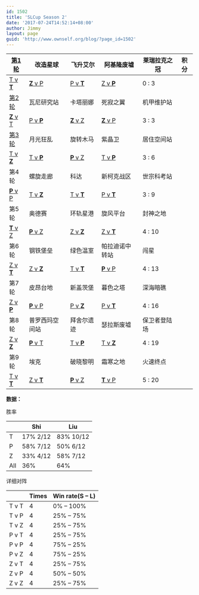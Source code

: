 ```yaml
---
id: 1502
title: 'SLCup Season 2'
date: '2017-07-24T14:52:14+08:00'
author: Jimmy
layout: page
guid: 'http://www.ownself.org/blog/?page_id=1502'
---
```


| [第1轮](https://www.bilibili.com/video/av12695485/) | 改造星球 | 飞升艾尔 | 阿基隆废墟 | 莱瑞拉克之冠 | 积分 |
|---|---|---|---|---|---|
| [T v **T**](http://www.ggtracker.com/matches/7126747) | [**Z** v P](http://www.ggtracker.com/matches/7126748) | [P v **T**](http://www.ggtracker.com/matches/7126749) | [Z v **P**](http://www.ggtracker.com/matches/7126750) | 0 : 3 |
| [第2轮](https://www.bilibili.com/video/av13197732/) | 瓦尼研究站 | 卡塔丽娜 | 死寂之翼 | 机甲维护站 |  |
| [**Z** v T](http://www.ggtracker.com/matches/7132008) | [P v **P**](http://www.ggtracker.com/matches/7132009) | [**Z** v Z](http://www.ggtracker.com/matches/7132011) | [**Z** v P](http://www.ggtracker.com/matches/7132012) | 3 : 3 |
| [第3轮](https://www.bilibili.com/video/av13512558/) | 月光狂乱 | 旋转木马 | 紫晶卫 | 居住空间站 |  |
| [T v **Z**](http://www.ggtracker.com/matches/7139851) | [T v **P**](http://www.ggtracker.com/matches/7139852) | [**P** v Z](http://www.ggtracker.com/matches/7139853) | [T v **P**](http://www.ggtracker.com/matches/7139854) | 3 : 6 |
| 第4轮 | 螺旋走廊 | 科达 | 新柯克战区 | 世宗科考站 |  |
| [**P** v P](http://www.ggtracker.com/matches/7148735) | [T v **Z**](http://www.ggtracker.com/matches/7148736) | [T v **T**](http://www.ggtracker.com/matches/7148780) | [P v **T**](http://www.ggtracker.com/matches/7152467) | 3 : 9 |
| 第5轮 | 奥德赛 | 环轨星港 | 旋风平台 | 封神之地 |  |
| [**T** v Z](http://www.ggtracker.com/matches/7156575) | [**P** v Z](http://www.ggtracker.com/matches/7156576) | [Z v **Z**](http://www.ggtracker.com/matches/7156577) | [Z v **T**](http://www.ggtracker.com/matches/7156578) | 4 : 10 |
| 第6轮 | 钢铁堡垒 | 绿色温室 | 帕拉迪诺中转站 | 闯星 |  |
| [Z v **T**](http://www.ggtracker.com/matches/7162368) | [Z v **Z**](http://www.ggtracker.com/matches/7162371) | [T v **T**](http://www.ggtracker.com/matches/7162372) | [**P** v P](http://www.ggtracker.com/matches/7162375) | 4 : 13 |
| 第7轮 | 皮昂台地 | 新盖茨堡 | 暮色之塔 | 深海暗礁 |  |
| [Z v **P**](http://www.ggtracker.com/matches/7170463) | [**P** v P](http://www.ggtracker.com/matches/7170464) | [P v **Z**](http://www.ggtracker.com/matches/7170465) | [P v **T**](http://www.ggtracker.com/matches/7170466) | 4 : 16 |
| 第8轮 | 普罗西玛空间站 | 拜舍尔遗迹 | 瑟拉斯废墟 | 保卫者登陆场 |  |
| [Z v **Z**](http://www.ggtracker.com/matches/7177138) | [**P** v T](http://www.ggtracker.com/matches/7177139) | [T v **P**](http://www.ggtracker.com/matches/7177141) | [T v **Z**](http://www.ggtracker.com/matches/7180559) | 4 : 19 |
| 第9轮 | 埃克 | 破晓黎明 | 霜寒之地 | 火速终点 |  |
| [T v **T**](http://www.ggtracker.com/matches/7185168) | [Z v **T**](http://www.ggtracker.com/matches/7185169) | [**P** v Z](http://www.ggtracker.com/matches/7185170) | [**T** v P](http://www.ggtracker.com/matches/7185171) | 5 : 20 |

**数据：**

胜率

|  | Shi | Liu |
|---|---|---|
| T | 17% 2/12 | 83% 10/12 |
| P | 58% 7/12 | 50% 6/12 |
| Z | 33% 4/12 | 58% 7/12 |
| All | 36% | 64% |

详细对阵

|  | Times | Win rate(S – L) |
|---|---|---|
| T v T | 4 | 0% – 100% |
| T v P | 4 | 25% – 75% |
| T v Z | 4 | 25% – 75% |
| P v T | 4 | 25% – 75% |
| P v P | 4 | 75% – 25% |
| P v Z | 4 | 75% – 25% |
| Z v T | 4 | 25% – 75% |
| Z v P | 4 | 50% – 50% |
| Z v Z | 4 | 25% – 75% |